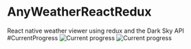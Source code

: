 # AnyWeatherReactRedux
React native weather viewer using redux and the Dark Sky API
#CurrentProgress
![Current progress](https://i.imgur.com/VGDieP9.png)
![Current progress](https://i.imgur.com/VGDieP9.png)
